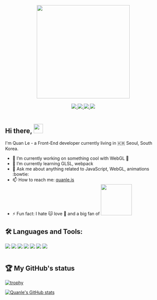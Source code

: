 <div id="header" align="center">
  <img src="https://media.giphy.com/media/L1R1tvI9svkIWwpVYr/giphy.gif" width="300"/>
</div>
<br/>

<div id="badges" align="center">
  <a href="https://quanleio.netlify.app/">
    <img src="https://img.shields.io/badge/quanle.is-white?style=flat&logo=aboutdotme&logoColor=white&labelColor=00A98F&color=00A98F"/>
  </a>
  <a href="https://codesandbox.io/u/lehquan">
    <img src="https://img.shields.io/badge/CodeSandbox-black?style=flat&logo=codesandbox"/>
  </a>
  <a href="https://quanleio.hashnode.dev/">
    <img src="https://img.shields.io/badge/Hashnode-white?style=flat&logo=hashnode&logoColor=white&labelColor=2962FF&color=2962FF"/>
  </a>
  <a href="https://www.linkedin.com/in/lehongquanvn/">
    <img src="https://img.shields.io/badge/LinkedIn-blue?style=flat&logo=linkedin&logoColor=white"/>
  </a>
</div>

<br/>

## Hi there, <img src="https://raw.githubusercontent.com/MartinHeinz/MartinHeinz/master/wave.gif" width="30px">

I'm Quan Le - a Front-End developer currently living in :kr: Seoul, South Korea.

- 🔭 I’m currently working on something cool with WebGL :grimacing:
- 🌱 I’m currently learning GLSL, webpack
- 💬 Ask me about anything related to JavaScript, WebGL, animations :bowtie:
- 📫 How to reach me: [quanle.is](https://quanleio.netlify.app/)
- ⚡ Fun fact: I hate :cat: love :dog: and a big fan of <img style="display: inline-block; margin: 0 auto; max-width: 100px" src="https://64.media.tumblr.com/9ca886790bf1b8f6d97b9d4defb49efc/ca47d2dbaf278410-44/s540x810/cca2c6eb205f7d678ce16dde8aba4f76153012c7.gif" width="100"/>

## :hammer_and_wrench: Languages and Tools:
<div id="badges">
  <img src="https://img.shields.io/badge/JavaScript-blue?style=flat&logo=javascript&logoColor=white&labelColor=F7DF1E&color=F7DF1E"/>
  <img src="https://img.shields.io/badge/WebGL-blue?style=flat&logo=webgl&logoColor=white&labelColor=990000&color=990000"/>
  <img src="https://img.shields.io/badge/Three.js-blue?style=flat&logo=threedotjs&logoColor=white&labelColor=000000&color=000000"/>
  <img src="https://img.shields.io/badge/R3F-white?style=flat&logo=react&logoColor=white&labelColor=61DAFB&color=61DAFB"/>
  <img src="https://img.shields.io/badge/Unity-white?style=flat&logo=unity&logoColor=black&labelColor=white&color=white"/>
  <img src="https://img.shields.io/badge/HTML5-blue?style=flat&logo=html5&logoColor=white&labelColor=E34F26&color=E34F26"/>
  <img src="https://img.shields.io/badge/CSS3-white?style=flat&logo=css3&logoColor=white&labelColor=1572B6&color=1572B6"/>
</div>

<br/>

## 🏆 My GitHub's status

[![trophy](https://github-profile-trophy.vercel.app/?username=lehquan&title=Repositories,Commits&row=2column=2&theme=onedark&no-bg=true&no-frame=true)](https://github.com/lehquan/github-profile-trophy)
<br/>

<!--
[![GitHub Streak](http://github-readme-streak-stats.herokuapp.com?user=lehquan&theme=radical)](https://git.io/streak-stats)
-->

[![Quanle's GitHub stats](https://github-readme-stats.vercel.app/api?username=lehquan&hide=prs&show_icons=true&theme=radical)](https://github.com/lehquan/github-readme-stats)
